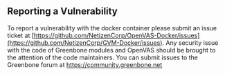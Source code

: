 ## Reporting a Vulnerability

To report a vulnerability with the docker container please submit an issue ticket at [https://github.com/NetizenCorp/OpenVAS-Docker/issues](https://github.com/NetizenCorp/GVM-Docker/issues).
Any security issue with the code of Greenbone modules and OpenVAS should be brought to the attention of the code maintainers. You can submit issues to the Greenbone forum at https://community.greenbone.net
